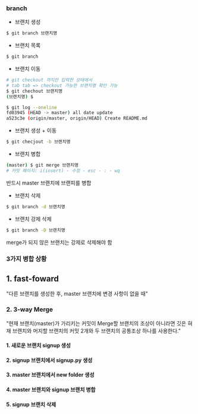### branch

- 브랜치 생성

```bash
$ git branch 브랜치명
```

- 브랜치 목록

```bash
$ git branch
```

- 브랜치 이동

```bash
# git checkout 까지만 입력한 상태에서
# tab tab => checkout 가능한 브랜치명 확인 가능
$ git chechout 브랜치명
(브랜치명) $
```

```bash
$ git log --oneline
fd03945 (HEAD -> master) all date update
a523c3e (origin/master, origin/HEAD) Create README.md
```



- 브랜치 생성 + 이동

```bash
$ git checjout -b 브랜치명
```



- 브랜치 병합

```bash
(master) $ git merge 브랜치명	
# 커밋 페이지: i(insert) - 수정 - esc - : - wq
```

반드시 master 브랜치에 브랜피를 병합

- 브랜치 삭제

```bash
$ git branch -d 브랜치명
```

- 브랜치 강제 삭제

```bash
$ git branch -D 브랜치명
```

merge가 되지 않은 브랜치는 강제로 삭제해야 함



### 3가지 병합 상황

## 1. fast-foward

"다른 브랜치를 생성한 후, master 브랜치에 변경 사항이 없을 때"



### 2. 3-way Merge

"현재 브랜치(master)가 가리키는 커밋이 Merge할 브랜치의 조상이 아니라면 깃은 혀재 브랜치와 머지할 브랜치의 커밋 2개와 두 브랜치의 공통조상 하나를 사용한다."



#### 1. 새로운 브랜치 signup 생성

#### 2. signup 브랜치에서 signup.py 생성

#### 3. master 브랜치에서 new folder 생성

#### 4. master 브랜치와 signup 브랜치 병합

#### 5. signup 브랜치 삭제



